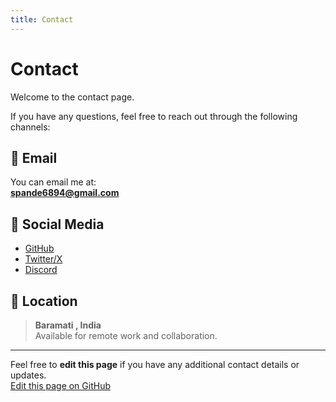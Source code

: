 ```yaml
---
title: Contact
---
```


# Contact

Welcome to the contact page.

If you have any questions, feel free to reach out through the following channels:

## 📧 Email
You can email me at:  
**[spande6894@gmail.com](mailto:spande6894@gmail.com)**

## 💬 Social Media
- [GitHub](https://github.com/sharryXheisenberg)
- [Twitter/X](https://x.com/Saurabh86576)
- [Discord](#)

## 📍 Location
> **Baramati , India**  
> Available for remote work and collaboration.

---

Feel free to **edit this page** if you have any additional contact details or updates.  
[Edit this page on GitHub](https://github.com/sharryXheisenberg/adocs/edit/main/README.md)
